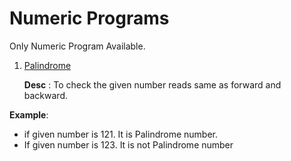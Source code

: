 ﻿# Numeric Programs
Only Numeric Program Available.

1. [Palindrome](https://github.com/devsantosh1502/Src/blob/master/LogicalPrograms/NumberPrograms/PalindromeProgram.cs)

   **Desc** : To check the given number reads same as forward and backward.

**Example**: 
* if given number is 121. It is Palindrome number.
* If given number is 123. It is not Palindrome number

             

